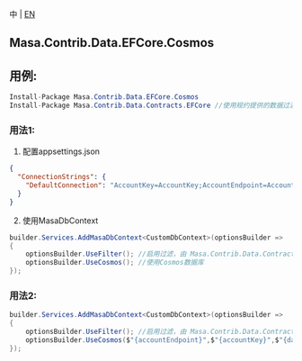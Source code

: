 中 | [EN](README.md)

## Masa.Contrib.Data.EFCore.Cosmos

## 用例:

```c#
Install-Package Masa.Contrib.Data.EFCore.Cosmos
Install-Package Masa.Contrib.Data.Contracts.EFCore //使用规约提供的数据过滤、软删除能力，如果不需要可不引用
```

### 用法1:

1. 配置appsettings.json

``` appsettings.json
{
  "ConnectionStrings": {
    "DefaultConnection": "AccountKey=AccountKey;AccountEndpoint=AccountEndpoint;Database=Database" //或"ConnectionString=ConnectionString;Database=Database"
  }
}
```

2. 使用MasaDbContext

``` C#
builder.Services.AddMasaDbContext<CustomDbContext>(optionsBuilder =>
{
    optionsBuilder.UseFilter(); //启用过滤，由 Masa.Contrib.Data.Contracts.EFCore 提供
    optionsBuilder.UseCosmos(); //使用Cosmos数据库
});
```

### 用法2:

``` C#
builder.Services.AddMasaDbContext<CustomDbContext>(optionsBuilder =>
{
    optionsBuilder.UseFilter(); //启用过滤，由 Masa.Contrib.Data.Contracts.EFCore 提供
    optionsBuilder.UseCosmos($"{accountEndpoint}",$"{accountKey}",$"{databaseName}"); //使用Cosmos数据库
});
```